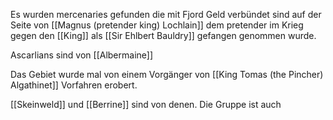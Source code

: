 Es wurden mercenaries gefunden die mit Fjord Geld verbündet sind auf der Seite von [[Magnus (pretender king) Lochlain]] dem pretender im Krieg gegen den [[King]] als [[Sir Ehlbert Bauldry]] gefangen genommen wurde.

Ascarlians sind von [[Albermaine]]

Das Gebiet wurde mal von einem Vorgänger von [[King Tomas (the Pincher) Algathinet]] Vorfahren erobert. 

[[Skeinweld]] und [[Berrine]] sind von denen. Die Gruppe ist auch 